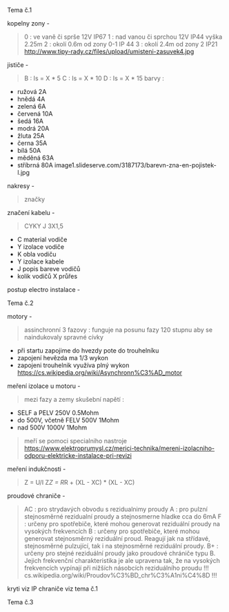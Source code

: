 Tema č.1

kopelny zony -
 > 0 : ve vaně či sprše 12V IP67
 > 1 : nad vanou či sprchou 12V IP44 vyška 2.25m
 > 2 : okolí 0.6m od zony 0-1 IP 44
 > 3 : okolí 2.4m od zony 2 IP21
http://www.tipy-rady.cz/files/upload/umisteni-zasuvek4.jpg

jističe -
 > B : Is = X * 5
 > C : Is = X * 10
 > D : Is = X * 15
 > barvy :
 - ružová 2A
 - hnědá 4A
 - zelená 6A
 - červená 10A
 - šedá 16A
 - modrá 20A
 - žluta 25A
 - černa 35A
 - bílá 50A
 - měděná 63A
 - stříbrná 80A
image1.slideserve.com/3187173/barevn-zna-en-pojistek-l.jpg

nakresy -
 > značky

značení kabelu -
 > CYKY J 3X1,5
 - C material vodiče
 - Y izolace vodiče
 - K obla vodiču
 - Y izolace kabele
 -  J popis bareve vodičů
 - kolik vodičů X průřes

postup electro instalace -

Tema č.2

motory -
 > assinchronní 3 fazovy : funguje na posunu fazy 120 stupnu aby se naindukovaly spravné cívky
 - při startu zapojime do hvezdy pote do trouhelníku
 - zapojení hevězda ma 1/3 wykon
 - zapojeni trouhelnik využíva plný wykon
https://cs.wikipedia.org/wiki/Asynchronn%C3%AD_motor

meření izolace u motoru -
 > mezi fazy a zemy
 > skušební napětí :
 - SELF a PELV 250V 0.5Mohm
 - do 500V, včetně FELV 500V 1Mohm
 - nad 500V 1000V 1Mohm
> meří se pomoci specialniho nastroje
https://www.elektroprumysl.cz/merici-technika/mereni-izolacniho-odporu-elektricke-instalace-pri-revizi

meření indukčnosti -
 > Z = U/I
 > Z*Z = R*R + (XL - XC) * (XL - XC)

proudové chraniče -
 > AC : pro strydavých obvodu s rezidualnimy proudy
 > A : pro pulzní stejnosměrné rezidualní proudy a stejnosmerne hladke cca do 6mA
 > F : určeny pro spotřebiče, které mohou generovat reziduální proudy na vysokých frekvencích
 >  B : určeny pro spotřebiče, které mohou generovat stejnosměrný reziduální proud. Reagují jak na střídavé, stejnosměrné pulzující, tak i na stejnosměrné reziduální proudy.
>  B+ : určeny pro stejné reziduální proudy jako proudové chrániče typu B. Jejich frekvenční charakteristika je ale upravena tak, že na vysokých frekvencích vypínají při nižších násobcích reziduálního proudu
!!! cs.wikipedia.org/wiki/Proudov%C3%BD_chr%C3%A1ni%C4%8D !!!

kryti viz IP
chraniče viz tema č.1

Tema č.3




